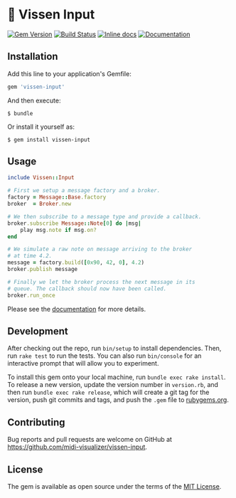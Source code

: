 # 🥀 Vissen Input

[![Gem Version](https://badge.fury.io/rb/vissen-input.svg)](https://badge.fury.io/rb/vissen-input)
[![Build Status](https://travis-ci.org/midi-visualizer/vissen-input.svg?branch=master)](https://travis-ci.org/midi-visualizer/vissen-input)
[![Inline docs](http://inch-ci.org/github/midi-visualizer/vissen-input.svg?branch=master)](http://inch-ci.org/github/midi-visualizer/vissen-input)
[![Documentation](http://img.shields.io/badge/docs-rdoc.info-blue.svg)](http://www.rubydoc.info/gems/vissen-input/)

## Installation

Add this line to your application's Gemfile:

```ruby
gem 'vissen-input'
```

And then execute:

    $ bundle

Or install it yourself as:

    $ gem install vissen-input

## Usage

```ruby
include Vissen::Input

# First we setup a message factory and a broker.
factory = Message::Base.factory
broker  = Broker.new

# We then subscribe to a message type and provide a callback.
broker.subscribe Message::Note[0] do |msg|
    play msg.note if msg.on?
end

# We simulate a raw note on message arriving to the broker
# at time 4.2.
message = factory.build([0x90, 42, 0], 4.2)
broker.publish message

# Finally we let the broker process the next message in its
# queue. The callback should now have been called.
broker.run_once
```

Please see the [documentation](http://www.rubydoc.info/gems/vissen-input/) for more details.

## Development

After checking out the repo, run `bin/setup` to install dependencies. Then, run `rake test` to run the tests. You can also run `bin/console` for an interactive prompt that will allow you to experiment.

To install this gem onto your local machine, run `bundle exec rake install`. To release a new version, update the version number in `version.rb`, and then run `bundle exec rake release`, which will create a git tag for the version, push git commits and tags, and push the `.gem` file to [rubygems.org](https://rubygems.org).

## Contributing

Bug reports and pull requests are welcome on GitHub at https://github.com/midi-visualizer/vissen-input.

## License

The gem is available as open source under the terms of the [MIT License](https://opensource.org/licenses/MIT).
